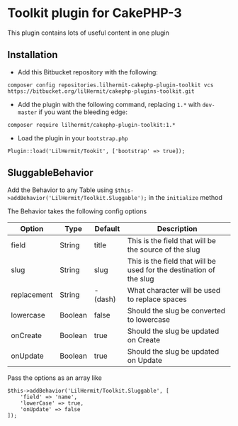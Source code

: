 # Toolkit plugin for CakePHP-3

This plugin contains lots of useful content in one plugin

## Installation

- Add this Bitbucket repository with the following:

```
composer config repositories.lilhermit-cakephp-plugin-toolkit vcs https://bitbucket.org/lilHermit/cakephp-plugins-toolkit.git
```

- Add the plugin with the following command, replacing `1.*` with `dev-master` if you want the bleeding edge:

```
composer require lilhermit/cakephp-plugin-toolkit:1.*
```

- Load the plugin in your `bootstrap.php`

```
Plugin::load('LilHermit/Tookit', ['bootstrap' => true]);
```

## SluggableBehavior

Add the Behavior to any Table using `$this->addBehavior('LilHermit/Toolkit.Sluggable');` in the `initialize` method

The Behavior takes the following config options

| Option        | Type          | Default   | Description   |
| ------------- | ------------- | --------- | ------------- |
| field         | String        | title     | This is the field that will be the source of the slug
| slug          | String        | slug      | This is the field that will be used for the destination of the slug
| replacement   | String        | - (dash)  | What character will be used to replace spaces
| lowercase     | Boolean       | false     | Should the slug be converted to lowercase
| onCreate      | Boolean       | true      | Should the slug be updated on Create
| onUpdate      | Boolean       | true      | Should the slug be updated on Update

Pass the options as an array like

```
$this->addBehavior('LilHermit/Toolkit.Sluggable', [
    'field' => 'name',
    'lowerCase' => true,
    'onUpdate' => false
]);
```